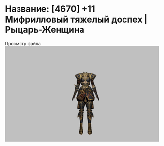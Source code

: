 # Название: [4670] +11 Мифрилловый тяжелый доспех | Рыцарь-Женщина

Просмотр файла:
![p010021.png](p010021.png)